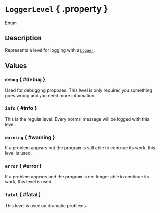 # ``LoggerLevel`` { .property }
Enum

## Description

Represents a level for logging with a [``Logger``](#Logger).

## Values

### ``debug`` { #debug }

Used for debugging proposes. This level is only required you something goes wrong and you need more information.

### ``info`` { #info }

This is the regular level. Every normal message will be logged with this level.

### ``warning`` { #warning }

If a problem appears but the program is still able to continue its work, this level is used.

### ``error`` { #error }

If a problem appears and the program is not longer able to continue its work, this level is used.

### ``fatal`` { #fatal }

This level is used on dramatic problems.
